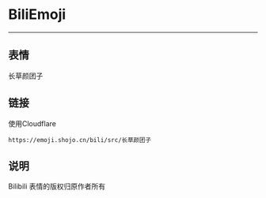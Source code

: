 # BiliEmoji
---
## 表情
长草颜团子
## 链接
使用Cloudflare
```
https://emoji.shojo.cn/bili/src/长草颜团子
```
## 说明
Bilibili 表情的版权归原作者所有
